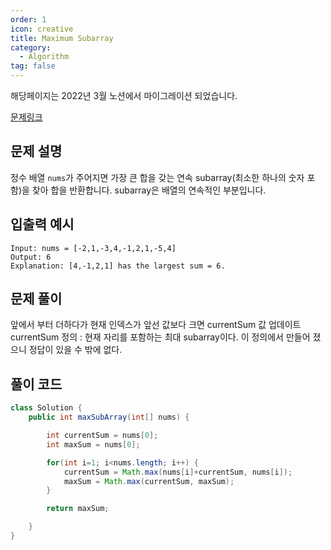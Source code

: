 ```yaml
---
order: 1
icon: creative
title: Maximum Subarray
category:
  - Algorithm
tag: false
---
```


해당페이지는 2022년 3월 노션에서 마이그레이션 되었습니다.

[문제링크](https://leetcode.com/problems/maximum-subarray/)

## 문제 설명

정수 배열 `nums`가 주어지면 가장 큰 합을 갖는 연속 subarray(최소한 하나의 숫자 포함)을 찾아 합을 반환합니다. subarray은 배열의 연속적인 부분입니다.

## 입출력 예시

```
Input: nums = [-2,1,-3,4,-1,2,1,-5,4]
Output: 6
Explanation: [4,-1,2,1] has the largest sum = 6.
```

## 문제 풀이

앞에서 부터 더하다가 현재 인덱스가 앞선 값보다 크면 currentSum 값 업데이트  
currentSum 정의 : 현재 자리를 포함하는 최대 subarray이다. 이 정의에서 만들어 졌으니 정답이 있을 수 밖에 없다.

## 풀이 코드

```java
class Solution {
    public int maxSubArray(int[] nums) {

    	int currentSum = nums[0];
    	int maxSum = nums[0];

    	for(int i=1; i<nums.length; i++) {
    		currentSum = Math.max(nums[i]+currentSum, nums[i]);
    		maxSum = Math.max(currentSum, maxSum);
    	}

    	return maxSum;

    }
}
```
